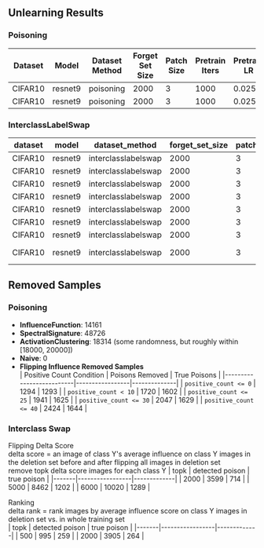 ## Unlearning Results
### Poisoning
| Dataset | Model   | Dataset Method | Forget Set Size | Patch Size | Pretrain Iters | Pretrain LR | Unlearn Method     | Exp Name        | Delete Acc | Delete Err | Manip Acc | Test Acc | Manip Clean Acc | Test Clean Acc | Deletion Size | Unlearn Time          | Train Clean Acc |
|---------|---------|----------------|-----------------|------------|----------------|-------------|--------------------|-----------------|------------|------------|-----------|----------|-----------------|----------------|---------------|-----------------------|-----------------|
| CIFAR10 | resnet9 | poisoning      | 2000            | 3          | 1000           | 0.025       | FlippingInfluence   | unlearn         | 0.168      | 0.948      | 0.1525    | 0.1546   | 0.749           | 0.7632         | 250           | 0                     | 0.80848         |
| CIFAR10 | resnet9 | poisoning      | 2000            | 3          | 1000           | 0.025       | Naive              | pretrainmodel   | 0.0        | 101.0      | 0.1425    | 0.1457   | 0.857           | 0.8544         | 0             | 28.358028923000006     | 0.90892         |

### InterclassLabelSwap
| dataset | model  | dataset_method       | forget_set_size | patch_size | pretrain_iters | pretrain_lr | unlearn_method                      | exp_name  | delete_acc | delete_err | manip_acc | test_acc | test_retain_acc | deletion_size | unlearn_time          | train_clean_acc |   threshold  | num_topk  |   class  |    removed_samples   |
|---------|--------|----------------------|-----------------|------------|----------------|-------------|-------------------------------------|-----------|------------|------------|------------|----------|-----------------|----------------|-----------------------|-----------------|-----------------|-----------------|-----------------|-----------------|
| CIFAR10 | resnet9 | interclasslabelswap | 2000            | 3          | 1000           | 0.025       | Naive                               | pretrainmodel | 0.0        | 101.0      | 0.701      | 0.7135   | 0.887625        | 0              | 27.430166348000007   | 0.90222         |    Null  |   Null   | Null |   0       |
| CIFAR10 | resnet9 | interclasslabelswap | 2000            | 3          | 1000           | 0.025       | SwappingInfluence | exact unlearn       | 0.68       | 0.68       | 0.523      | 0.621    | 0.82925         | 250            | 0                     | 0.83846         |   50000     | Null  | 3  |   1     |
| CIFAR10	 | resnet9	| interclasslabelswap	 | 2000	| 3	    | 1000	   | 0.025	   | SwappingInfluence	| exact unlearn	| 0.456 | 	0.456	 | 0.537	  | 0.641	     |  0.850875	  | 250	   |  0	   |  0.8586  |  10000  |  Null  |  3 |  21  |
CIFAR10	 | resnet9  |	interclasslabelswap	|  2000	  | 3	  | 1000	   |  0.025	    | SwappingInfluence	| exact unlearn	 |  0.472	|  0.472	 |  0.5285	 |  0.623	  |   0.857	  |   250	  |   0	   |   0.862   | Null   |  500  |   3 |   500    |
| CIFAR10	   | resnet9	 | interclasslabelswap	| 2000	  | 3	  | 1000	  | 0.025	  | SwappingInfluence	 | exact unlearn	|  0.52	 |  0.52	  |  0.5225	  |  0.6185	 |  0.854875	  |  250	  |  0	  |  0.86028  | 10000  | Null  | 5  | 5  |
| CIFAR10	  | resnet9	 | interclasslabelswap	| 2000	 | 3	 | 1000	 | 0.025	 | SwappingInfluence	| exact unlearn	 | 0.4	 |  0.4	  |  0.538	  |  0.6315	  |  0.86	  |  250	 |   0	 |  0.86188  | Null   |  100  |  5  | 100 |
CIFAR10	 | resnet9	|  interclasslabelswap	|  2000	  |  3	  |  1000	  |  0.025	|  SwappingInfluence	| exact unlearn |	0.584	  |  0.584	  |  0.469	  |  0.5495	 | 	0.853	  |  250	  |  0	  |  0.84428  | 10000  | Null  | 3, 5 |  2  |
| CIFAR10 | resnet9 | interclasslabelswap | 2000 | 3 | 1000 | 0.025 | directly remove manip_idx | exact unlearn | 0.412 | 0.412 | 0.699 | 0.7 | 0.86475 | 250 | 0 | 0.88626 | - | - | - | - |

## Removed Samples
### Poisoning
- **InfluenceFunction**: 14161 
- **SpectralSignature**: 48726
- **ActivationClustering**: 18314 (some randomness, but roughly within [18000, 20000])
- **Naive**: 0
- **Flipping Influence Removed Samples** \
| Positive Count Condition | Poisons Removed | True Poisons |
|--------------------------|-----------------|--------------|
| `positive_count <= 0`    | 1294            | 1293         |
| `positive_count < 10`    | 1720            | 1602         |
| `positive_count <= 25`   | 1941            | 1625         |
| `positive_count <= 30`   | 2047            | 1629         |
| `positive_count <= 40`   | 2424            | 1644         |
  
### Interclass Swap
Flipping Delta Score \
delta score = an image of class Y's average influence on class Y images in the deletion set before and after flipping all images in deletion set \
remove topk delta score images for each class Y 
| topk  | detected poison | true poison |
|-------|-----------------|-------------|
| 2000  | 3599            | 714         |
| 5000  | 8462            | 1202        |
| 6000  | 10020           | 1289        |

Ranking \
delta rank = rank images by average influence score on class Y images in deletion set vs. in whole training set \
| topk  | detected poison | true poison |
|-------|-----------------|-------------|
| 500   | 995             | 259         |
| 2000  | 3905            | 264         |

